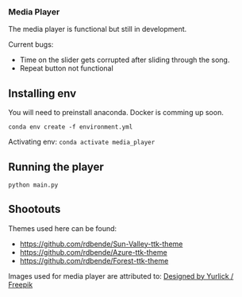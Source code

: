 ### Media Player 

The media player is functional but still in development. 

Current bugs:
- Time on the slider gets corrupted after sliding through the song. 
- Repeat button not functional

## Installing env

You will need to preinstall anaconda. Docker is comming up soon. 

```conda env create -f environment.yml```

Activating env:
```conda activate media_player```

## Running the player

```python main.py```

## Shootouts

Themes used here can be found:
- https://github.com/rdbende/Sun-Valley-ttk-theme
- https://github.com/rdbende/Azure-ttk-theme
- https://github.com/rdbende/Forest-ttk-theme

Images used for media player are attributed to:
<a href="http://www.freepik.com">Designed by Yurlick / Freepik</a>
